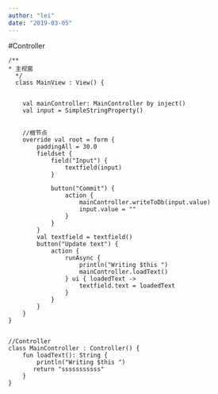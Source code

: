 ```yaml
---
author: "lei"
date: "2019-03-05"
---
```


#Controller

    /**
    * 主视窗
      */
      class MainView : View() {
    
    
        val mainController: MainController by inject()
        val input = SimpleStringProperty()
    
    
        //根节点
        override val root = form {
            paddingAll = 30.0
            fieldset {
                field("Input") {
                    textfield(input)
                }
    
                button("Commit") {
                    action {
                        mainController.writeToDb(input.value)
                        input.value = ""
                    }
                }
            }
            val textfield = textfield()
            button("Update text") {
                action {
                    runAsync {
                        println("Writing $this ")
                        mainController.loadText()
                    } ui { loadedText ->
                        textfield.text = loadedText
                    }
                }
            }
        }
    }


    //Controller
    class MainController : Controller() {
        fun loadText(): String {
            println("Writing $this ")
           return "sssssssssss"
        }
    }